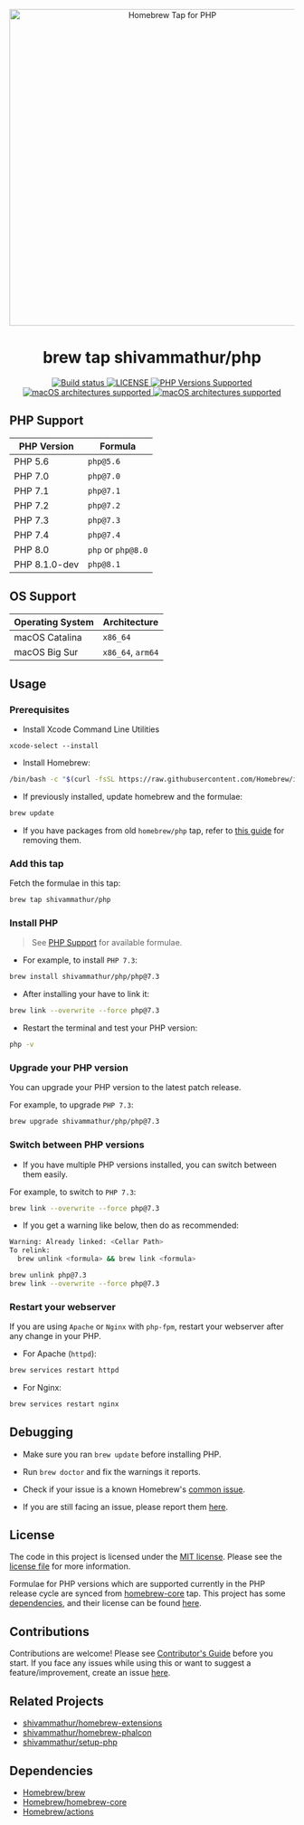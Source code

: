 <p align="center">
  <a href="https://github.com/shivammathur/homebrew-php" target="_blank">
    <img src="https://repository-images.githubusercontent.com/229187949/f140f880-4c25-11eb-8105-aefec9dc7c66" alt="Homebrew Tap for PHP" width="560">
  </a>
</p>

<h1 align="center">brew tap shivammathur/php</h1>

<p align="center">
  <a href="https://github.com/shivammathur/homebrew-php" title="Homebrew tap to install PHP">
    <img alt="Build status" src="https://github.com/shivammathur/homebrew-php/workflows/Update%20and%20Build%20Formulae/badge.svg">
  </a>
  <a href="https://github.com/shivammathur/homebrew-php/blob/master/LICENSE" title="license">
    <img alt="LICENSE" src="https://img.shields.io/badge/license-MIT-428f7e.svg?logo=open%20source%20initiative&logoColor=white&labelColor=555555">
  </a>
  <a href="https://github.com/shivammathur/homebrew-php/tree/master/Formula" title="Formulae for PHP versions">
    <img alt="PHP Versions Supported" src="https://img.shields.io/badge/php-5.3%20to%208.1-777bb3.svg?logo=php&logoColor=white&labelColor=555555">
  </a>
  <a href="https://github.com/shivammathur/homebrew-php#os-support" title="Apple Intel x86_64 supported">
    <img alt="macOS architectures supported" src="https://img.shields.io/badge/macOS-Intel%20x86__64%20-007DC3?logo=apple&logoColor=555555&labelColor=ffffff">
  </a>  
  <a href="https://github.com/shivammathur/homebrew-php#os-support" title="Apple M1 arm64 supported">
    <img alt="macOS architectures supported" src="https://img.shields.io/badge/macOS-Apple%20arm64%20-c0476d?logo=apple&logoColor=555555&labelColor=ffffff">
  </a>
</p>

## PHP Support

|PHP Version|Formula|
|--- |--- |
PHP 5.6|`php@5.6`|
PHP 7.0|`php@7.0`|
PHP 7.1|`php@7.1`|
PHP 7.2|`php@7.2`|
PHP 7.3|`php@7.3`|
PHP 7.4|`php@7.4`|
PHP 8.0|`php` or `php@8.0`|
PHP 8.1.0-dev|`php@8.1`|

## OS Support

|Operating System|Architecture|
|--- |--- |
|macOS Catalina|`x86_64`|
|macOS Big Sur|`x86_64`, `arm64`|

## Usage

### Prerequisites

- Install Xcode Command Line Utilities

```
xcode-select --install
```

- Install Homebrew:

```zsh
/bin/bash -c "$(curl -fsSL https://raw.githubusercontent.com/Homebrew/install/master/install.sh)"
```

- If previously installed, update homebrew and the formulae:

```zsh
brew update
```

- If you have packages from old `homebrew/php` tap, refer to [this guide](https://github.com/shivammathur/homebrew-php/wiki/Cleanup) for removing them.  

### Add this tap

Fetch the formulae in this tap:

```zsh
brew tap shivammathur/php
```

### Install PHP

> See [PHP Support](#php-support) for available formulae.

- For example, to install `PHP 7.3`:

```zsh 
brew install shivammathur/php/php@7.3
```

- After installing your have to link it:

```zsh
brew link --overwrite --force php@7.3
```

- Restart the terminal and test your PHP version:

```zsh
php -v
```

### Upgrade your PHP version

You can upgrade your PHP version to the latest patch release.

For example, to upgrade `PHP 7.3`:

```zsh
brew upgrade shivammathur/php/php@7.3
```

### Switch between PHP versions

- If you have multiple PHP versions installed, you can switch between them easily.

For example, to switch to `PHP 7.3`:

```zsh
brew link --overwrite --force php@7.3
```

- If you get a warning like below, then do as recommended:

```zsh
Warning: Already linked: <Cellar Path>
To relink:
  brew unlink <formula> && brew link <formula>
```

```zsh
brew unlink php@7.3
brew link --overwrite --force php@7.3
```

### Restart your webserver

If you are using `Apache` or `Nginx` with `php-fpm`, restart your webserver after any change in your PHP.

- For Apache (`httpd`):

```zsh
brew services restart httpd
```
- For Nginx:

```zsh
brew services restart nginx
```

## Debugging

- Make sure you ran `brew update` before installing PHP.

- Run `brew doctor` and fix the warnings it reports.

- Check if your issue is a known Homebrew's [common issue](https://docs.brew.sh/Common-Issues).

- If you are still facing an issue, please report them [here](https://github.com/shivammathur/homebrew-php/issues).

## License

The code in this project is licensed under the [MIT license](http://choosealicense.com/licenses/mit/).
Please see the [license file](LICENSE) for more information.

Formulae for PHP versions which are supported currently in the PHP release cycle are synced from [homebrew-core](https://github.com/Homebrew/homebrew-core) tap.
This project has some [dependencies](#dependencies), and their license can be found [here](LICENSE_HOMEBREW).


## Contributions

Contributions are welcome!
Please see [Contributor's Guide](.github/CONTRIBUTING.md "shivammathur/homebrew-php contribution guide") before you start.
If you face any issues while using this or want to suggest a feature/improvement, create an issue [here](https://github.com/shivammathur/homebrew-php/issues "Issues reported").


## Related Projects

- [shivammathur/homebrew-extensions](https://github.com/shivammathur/homebrew-extensions "Tap for PHP extensions")
- [shivammathur/homebrew-phalcon](https://github.com/shivammathur/homebrew-phalcon "Tap for psr and phalcon extensions")
- [shivammathur/setup-php](https://github.com/shivammathur/setup-php "Setup PHP in GitHub Actions")

## Dependencies

- [Homebrew/brew](https://github.com/Homebrew/brew "Homebrew GitHub Repo")
- [Homebrew/homebrew-core](https://github.com/Homebrew/homebrew-core "Homebrew core tap")
- [Homebrew/actions](https://github.com/Homebrew/actions "Homebrew GitHub Actions")
